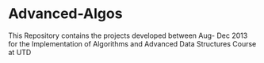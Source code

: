 Advanced-Algos
==============

This Repository contains the projects developed between Aug- Dec 2013 for the Implementation of Algorithms and Advanced Data Structures Course at UTD  
